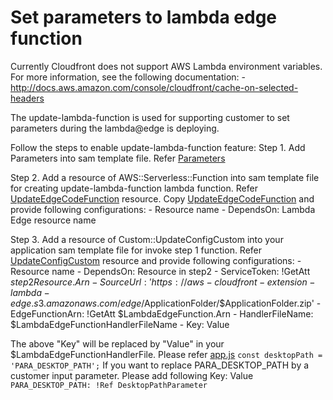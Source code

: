 # Set parameters to lambda edge function

Currently Cloudfront does not support AWS Lambda environment variables. For more information, see the following documentation:
     - http://docs.aws.amazon.com/console/cloudfront/cache-on-selected-headers

The update-lambda-function is used for supporting customer to set parameters during the lambda@edge is deploying.

Follow the steps to enable update-lambda-function feature:
Step 1. Add Parameters into sam template file. Refer [Parameters](../../edge/nodejs/serving-based-on-device/template.yaml)

Step 2. Add a resource of AWS::Serverless::Function into sam template file for creating update-lambda-function lambda function. Refer [UpdateEdgeCodeFunction](../../edge/nodejs/serving-based-on-device/template.yaml) resource. Copy [UpdateEdgeCodeFunction](../../edge/nodejs/serving-based-on-device/template.yaml) and provide following configurations:
	- Resource name
	- DependsOn: Lambda Edge resource name

Step 3. Add a resource of Custom::UpdateConfigCustom into your application sam template file for invoke step 1 function. Refer [UpdateConfigCustom](../../edge/nodejs/serving-based-on-device/template.yaml) resource and provide following configurations:
	- Resource name
	- DependsOn: Resource in step2 
	- ServiceToken: !GetAtt $step2Resource.Arn
	- SourceUrl: 'https://aws-cloudfront-extension-lambda-edge.s3.amazonaws.com/edge/$ApplicationFolder/$ApplicationFolder.zip'
	- EdgeFunctionArn: !GetAtt $LambdaEdgeFunction.Arn
	- HandlerFileName: $LambdaEdgeFunctionHandlerFileName
	- Key: Value

The above "Key" will be replaced by "Value" in your $LambdaEdgeFunctionHandlerFile. Please refer [app.js](../../edge/nodejs/serving-based-on-device/serving-based-on-device/app.js)
	```
	const desktopPath = 'PARA_DESKTOP_PATH';
	```
If you want to replace PARA_DESKTOP_PATH by a customer input parameter. Please add following Key: Value
	```
	PARA_DESKTOP_PATH: !Ref DesktopPathParameter
	```